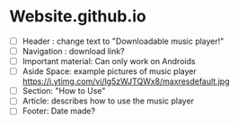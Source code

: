 # Website.github.io
- [ ] Header : change text to "Downloadable music player!"
- [ ] Navigation : download link?
- [ ] Important material: Can only work on Androids
- [ ] Aside Space: example pictures of music player https://i.ytimg.com/vi/lg5zWJTQWx8/maxresdefault.jpg
- [ ] Section: "How to Use"
- [ ] Article: describes how to use the music player
- [ ] Footer: Date made?
